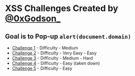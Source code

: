 # XSS Challenges Created by <a href="https://twitter.com/0xGodson_">@0xGodson_</a>

## Goal is to Pop-up `alert(document.domain)`

*  <a href="./chal1/">Challenge 1</a> - Difficulty - Medium
*  <a href="./chal2/">Challenge 2</a> - Difficulty - Very Easy - Easy
*  <a href="./chal3/">Challenge 3</a> - Difficulty - Medium - Hard
*  <a href="//xss.0xgodson.com">Challenge 4</a> - Difficulty - Easy (taken down)
*  <a href="./chal5/">Challenge 5</a> - Difficulty - Easy 
